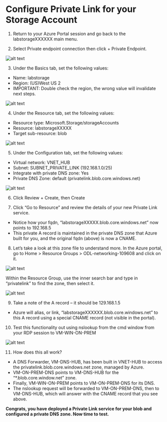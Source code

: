# Configure Private Link for your Storage Account 

1.	Return to your Azure Portal session and go back to the labstorageXXXXXX main menu.

2.	Select Private endpoint connection then click + Private Endpoint.

![alt text](https://github.com/microsoft/Ignite2019-PrivateLinkHOL/blob/master/images/1.3_2.png)
 
3.	Under the Basics tab, set the following values: 
- Name: labstorage
- Region: (US)West US 2
- IMPORTANT: Double check the region, the wrong value will invalidate next steps. 

![alt text](https://github.com/microsoft/Ignite2019-PrivateLinkHOL/blob/master/images/1.3_3.png)

4.	Under the Resource tab, set the following values: 
- Resource type: Microsoft.Storage/storageAccounts 
- Resource: labstorageXXXXX 
- Target sub-resource: blob 
  
 ![alt text](https://github.com/microsoft/Ignite2019-PrivateLinkHOL/blob/master/images/1.3_4.png)

5.	Under the Configuration tab, set the following values: 
- Virtual network: VNET_HUB 
- Subnet: SUBNET_PRIVATE_LINK (192.168.1.0/25) 
- Integrate with private DNS zone: Yes 
- Private DNS Zone: default (privatelink.blob.core.windows.net)
 
![alt text](https://github.com/microsoft/Ignite2019-PrivateLinkHOL/blob/master/images/1.3_5.png)

6.	Click Review + Create, then Create

7.	Click “Go to Resource” and review the details of your new Private Link service. 
- Notice how your fqdn, “labstorageXXXXX.blob.core.windows.net” now points to 192.168.5
- This private A record is maintained in the private DNS zone that Azure built for you, and the original fqdn (above) is now a CNAME.

8.	Let’s take a look at this zone file to understand more. In the Azure portal, go to Home > Resource Groups > ODL-networking-109608 and click on it.

![alt text](https://github.com/microsoft/Ignite2019-PrivateLinkHOL/blob/master/images/1.3_8.png)
 
Within the Resource Group, use the inner search bar and type in “privatelink” to find the zone, then select it.
 
![alt text](https://github.com/microsoft/Ignite2019-PrivateLinkHOL/blob/master/images/1.3_8b.png)

9.	Take a note of the A record – it should be 129.168.1.5 
- Azure will alias, or link, “labstorageXXXXXX.blob.core.windows.net” to this A record using a special CNAME record (not visible in the portal).  

10.	Test this functionality out using nslookup from the cmd window from your RDP session to VM-WIN-ON-PREM
 
![alt text](https://github.com/microsoft/Ignite2019-PrivateLinkHOL/blob/master/images/1.3_10.png)

11.	How does this all work?
- A DNS Forwarder, VM-DNS-HUB, has been built in VNET-HUB to access the privatelink.blob.core.windows.net zone, managed by Azure.
- VM-ON-PREM-DNS points to VM-DNS-HUB for the “*.blob.core.window.net” zone.
- Finally, VM-WIN-ON-PREM points to VM-ON-PREM-DNS for its DNS. 
- The nslookup request will be forwarded to VM-ON-PREM-DNS, then to VM-DNS-HUB, which will answer with the CNAME record that you see above.  


__Congrats, you have deployed a Private Link service for your blob and configured a private DNS zone. Now time to test.__
